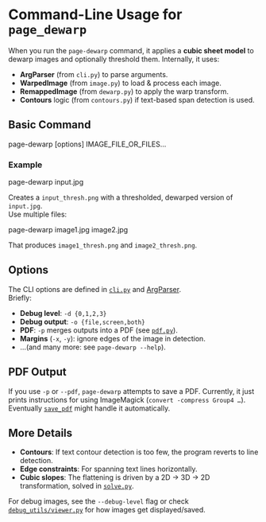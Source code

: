 # Command-Line Usage for `page_dewarp`

When you run the `page-dewarp` command, it applies a **cubic sheet model** to dewarp images and optionally threshold them. Internally, it uses:

- **ArgParser** (from `cli.py`) to parse arguments.
- **WarpedImage** (from `image.py`) to load & process each image.
- **RemappedImage** (from `dewarp.py`) to apply the warp transform.
- **Contours** logic (from `contours.py`) if text-based span detection is used.

## Basic Command

page-dewarp [options] IMAGE_FILE_OR_FILES...

### Example

page-dewarp input.jpg

Creates a `input_thresh.png` with a thresholded, dewarped version of `input.jpg`.  
Use multiple files:

page-dewarp image1.jpg image2.jpg

That produces `image1_thresh.png` and `image2_thresh.png`.

## Options

The CLI options are defined in [`cli.py`](../../cli.py) and [ArgParser](../../cli.py).  
Briefly:

- **Debug level**: `-d {0,1,2,3}`  
- **Debug output**: `-o {file,screen,both}`  
- **PDF**: `-p` merges outputs into a PDF (see [`pdf.py`](../../pdf.py)).  
- **Margins** (`-x`, `-y`): ignore edges of the image in detection.  
- …(and many more: see `page-dewarp --help`).

## PDF Output

If you use `-p` or `--pdf`, `page-dewarp` attempts to save a PDF. Currently, it just prints instructions for using ImageMagick (`convert -compress Group4 …`). Eventually [`save_pdf`](../../pdf.py) might handle it automatically.

## More Details

- **Contours**: If text contour detection is too few, the program reverts to line detection.
- **Edge constraints**: For spanning text lines horizontally.  
- **Cubic slopes**: The flattening is driven by a 2D -> 3D -> 2D transformation, solved in [`solve.py`](../../solve.py).

For debug images, see the `--debug-level` flag or check [`debug_utils/viewer.py`](../../debug_utils/viewer.py) for how images get displayed/saved.